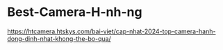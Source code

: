 # Best-Camera-H-nh-ng
https://htcamera.htskys.com/bai-viet/cap-nhat-2024-top-camera-hanh-dong-dinh-nhat-khong-the-bo-qua/

